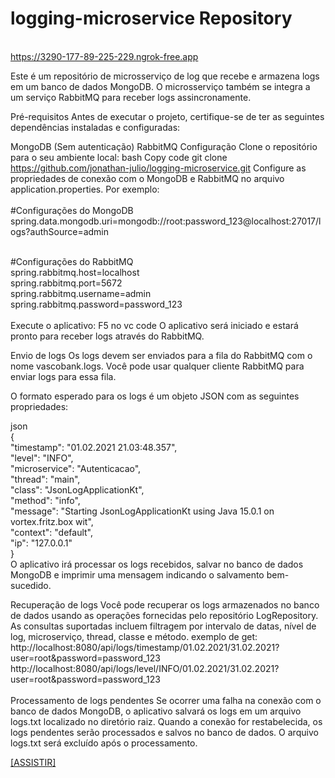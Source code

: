 # logging-microservice Repository
<br> https://3290-177-89-225-229.ngrok-free.app  <br>

Este é um repositório de microsserviço de log que recebe e armazena logs em um banco de dados MongoDB. O microsserviço também se integra a um serviço RabbitMQ para receber logs assincronamente.

Pré-requisitos
Antes de executar o projeto, certifique-se de ter as seguintes dependências instaladas e configuradas:


MongoDB (Sem autenticação)
RabbitMQ 
Configuração
Clone o repositório para o seu ambiente local:
bash
Copy code
git clone https://github.com/jonathan-julio/logging-microservice.git
Configure as propriedades de conexão com o MongoDB e RabbitMQ no arquivo application.properties. Por exemplo:<br><br>
#Configurações do MongoDB<br>
spring.data.mongodb.uri=mongodb://root:password_123@localhost:27017/logs?authSource=admin<br><br>

#Configurações do RabbitMQ<br>
spring.rabbitmq.host=localhost<br>
spring.rabbitmq.port=5672<br>
spring.rabbitmq.username=admin<br>
spring.rabbitmq.password=password_123<br><br>
Execute o aplicativo:
F5 no vc code
O aplicativo será iniciado e estará pronto para receber logs através do RabbitMQ.

Envio de logs
Os logs devem ser enviados para a fila do RabbitMQ com o nome vascobank.logs. Você pode usar qualquer cliente RabbitMQ para enviar logs para essa fila.

O formato esperado para os logs é um objeto JSON com as seguintes propriedades:

json<br>
{<br>
  "timestamp": "01.02.2021 21.03:48.357",<br>
  "level": "INFO",<br>
  "microservice": "Autenticacao",<br>
  "thread": "main",<br>
  "class": "JsonLogApplicationKt",<br>
  "method": "info",<br>
  "message": "Starting JsonLogApplicationKt using Java 15.0.1 on vortex.fritz.box wit",<br>
  "context": "default",<br>
  "ip": "127.0.0.1"<br>
}<br>
O aplicativo irá processar os logs recebidos, salvar no banco de dados MongoDB e imprimir uma mensagem indicando o salvamento bem-sucedido.

Recuperação de logs
Você pode recuperar os logs armazenados no banco de dados usando as operações fornecidas pelo repositório LogRepository. As consultas suportadas incluem filtragem por intervalo de datas, nível de log, microserviço, thread, classe e método.
exemplo de get: <br>
http://localhost:8080/api/logs/timestamp/01.02.2021/31.02.2021?user=root&password=password_123<br>
http://localhost:8080/api/logs/level/INFO/01.02.2021/31.02.2021?user=root&password=password_123<br><br>
Processamento de logs pendentes
Se ocorrer uma falha na conexão com o banco de dados MongoDB, o aplicativo salvará os logs em um arquivo logs.txt localizado no diretório raiz. Quando a conexão for restabelecida, os logs pendentes serão processados e salvos no banco de dados. O arquivo logs.txt será excluído após o processamento.

[[ASSISTIR]](https://youtu.be/l57VPuz2AwQ)
